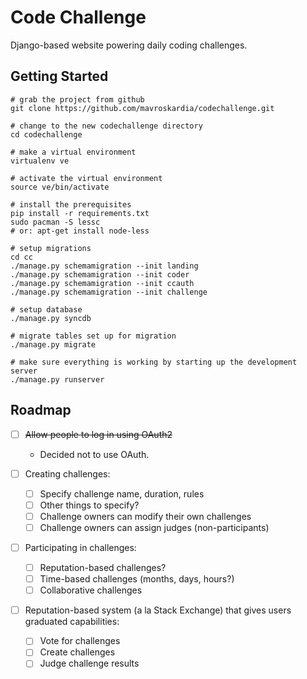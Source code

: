 Code Challenge
==============

Django-based website powering daily coding challenges.

Getting Started
---------------
```
# grab the project from github
git clone https://github.com/mavroskardia/codechallenge.git

# change to the new codechallenge directory
cd codechallenge

# make a virtual environment
virtualenv ve

# activate the virtual environment
source ve/bin/activate

# install the prerequisites
pip install -r requirements.txt
sudo pacman -S lessc
# or: apt-get install node-less

# setup migrations
cd cc
./manage.py schemamigration --init landing
./manage.py schemamigration --init coder
./manage.py schemamigration --init ccauth
./manage.py schemamigration --init challenge

# setup database
./manage.py syncdb

# migrate tables set up for migration
./manage.py migrate

# make sure everything is working by starting up the development server
./manage.py runserver
```

Roadmap
-------
* [ ] ~~Allow people to log in using OAuth2~~
    * Decided not to use OAuth.

* [ ] Creating challenges:
    * [ ] Specify challenge name, duration, rules
    * [ ] Other things to specify?
    * [ ] Challenge owners can modify their own challenges
    * [ ] Challenge owners can assign judges (non-participants)

* [ ] Participating in challenges:
    * [ ] Reputation-based challenges?
    * [ ] Time-based challenges (months, days, hours?)
    * [ ] Collaborative challenges

* [ ] Reputation-based system (a la Stack Exchange) that gives users graduated capabilities:
    * [ ] Vote for challenges
    * [ ] Create challenges
    * [ ] Judge challenge results